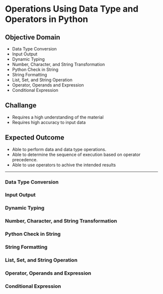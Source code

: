 # Operations Using Data Type and Operators in Python

## Objective Domain 
- Data Type Conversion
- Input Output
- Dynamic Typing
- Number, Character, and String Transformation
- Python Check in String
- String Formatting
- List, Set, and String Operation
- Operator, Operands and Expression
- Conditional Expression

## Challange
- Requires a high understanding of the material
- Requires high accuracy to input data

## Expected Outcome
- Able to perform data and data type operations.
- Able to determine the sequence of execution based on operator precedence.
- Able to use operators to achive the intended results
-----
### Data Type Conversion
### Input Output
### Dynamic Typing
### Number, Character, and String Transformation
### Python Check in String
### String Formatting
### List, Set, and String Operation
### Operator, Operands and Expression
### Conditional Expression
